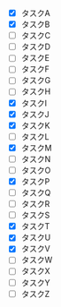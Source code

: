 - [x] タスクA
- [x] タスクB
- [ ] タスクC
- [ ] タスクD
- [ ] タスクE
- [ ] タスクF
- [ ] タスクG
- [ ] タスクH
- [x] タスクI
- [x] タスクJ
- [x] タスクK
- [ ] タスクL
- [x] タスクM
- [ ] タスクN
- [ ] タスクO
- [x] タスクP
- [ ] タスクQ
- [ ] タスクR
- [ ] タスクS
- [x] タスクT
- [x] タスクU
- [x] タスクV
- [ ] タスクW
- [ ] タスクX
- [ ] タスクY
- [ ] タスクZ
